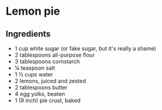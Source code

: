 # Lemon pie

## Ingredients
- 1 cup white sugar (or fake sugar, but it's really a shame)
- 2 tablespoons all-purpose flour
- 3 tablespoons cornstarch
- ¼ teaspoon salt
- 1 ½ cups water
- 2 lemons, juiced and zested
- 2 tablespoons butter
- 4 egg yolks, beaten
- 1 (9 inch) pie crust, baked
